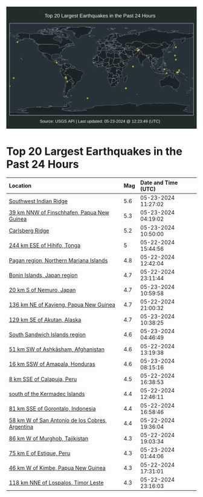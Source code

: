 ![Map](./map.png)

# Top 20 Largest Earthquakes in the Past 24 Hours

| Location | Mag | Date and Time (UTC) |
|:---|:---|:---|
| [Southwest Indian Ridge](https://earthquake.usgs.gov/earthquakes/eventpage/us6000n0ee) | 5.6 | 05-23-2024 11:27:02 |
| [39 km NNW of Finschhafen, Papua New Guinea](https://earthquake.usgs.gov/earthquakes/eventpage/us6000n0da) | 5.3 | 05-23-2024 04:19:02 |
| [Carlsberg Ridge](https://earthquake.usgs.gov/earthquakes/eventpage/us6000n0e7) | 5.2 | 05-23-2024 10:50:00 |
| [244 km ESE of Hihifo, Tonga](https://earthquake.usgs.gov/earthquakes/eventpage/us6000n09y) | 5 | 05-22-2024 15:44:56 |
| [Pagan region, Northern Mariana Islands](https://earthquake.usgs.gov/earthquakes/eventpage/us6000n092) | 4.8 | 05-22-2024 12:42:04 |
| [Bonin Islands, Japan region](https://earthquake.usgs.gov/earthquakes/eventpage/us6000n0cl) | 4.7 | 05-22-2024 23:11:44 |
| [20 km S of Nemuro, Japan](https://earthquake.usgs.gov/earthquakes/eventpage/us6000n0e9) | 4.7 | 05-23-2024 10:59:58 |
| [136 km NE of Kavieng, Papua New Guinea](https://earthquake.usgs.gov/earthquakes/eventpage/us6000n0c5) | 4.7 | 05-22-2024 21:00:32 |
| [129 km SE of Akutan, Alaska](https://earthquake.usgs.gov/earthquakes/eventpage/us6000n0e5) | 4.7 | 05-23-2024 10:38:25 |
| [South Sandwich Islands region](https://earthquake.usgs.gov/earthquakes/eventpage/us6000n0dd) | 4.6 | 05-23-2024 04:46:49 |
| [51 km SW of Ashkāsham, Afghanistan](https://earthquake.usgs.gov/earthquakes/eventpage/us6000n099) | 4.6 | 05-22-2024 13:19:38 |
| [16 km SSW of Amapala, Honduras](https://earthquake.usgs.gov/earthquakes/eventpage/us6000n0e0) | 4.6 | 05-23-2024 08:15:16 |
| [8 km SSE of Calapuja, Peru](https://earthquake.usgs.gov/earthquakes/eventpage/us6000n0av) | 4.5 | 05-22-2024 16:38:53 |
| [south of the Kermadec Islands](https://earthquake.usgs.gov/earthquakes/eventpage/us6000n094) | 4.4 | 05-22-2024 12:46:11 |
| [81 km SSE of Gorontalo, Indonesia](https://earthquake.usgs.gov/earthquakes/eventpage/us6000n0b2) | 4.4 | 05-22-2024 16:58:46 |
| [58 km W of San Antonio de los Cobres, Argentina](https://earthquake.usgs.gov/earthquakes/eventpage/us6000n0bm) | 4.4 | 05-22-2024 19:36:04 |
| [86 km W of Murghob, Tajikistan](https://earthquake.usgs.gov/earthquakes/eventpage/us6000n0bi) | 4.3 | 05-22-2024 19:03:34 |
| [75 km E of Estique, Peru](https://earthquake.usgs.gov/earthquakes/eventpage/us6000n0d1) | 4.3 | 05-23-2024 01:44:06 |
| [46 km W of Kimbe, Papua New Guinea](https://earthquake.usgs.gov/earthquakes/eventpage/us6000n0b6) | 4.3 | 05-22-2024 17:31:01 |
| [118 km NNE of Lospalos, Timor Leste](https://earthquake.usgs.gov/earthquakes/eventpage/us6000n0cm) | 4.3 | 05-22-2024 23:16:03 |
